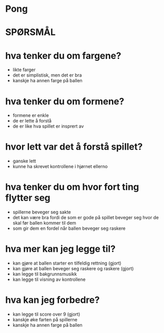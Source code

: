 # Pong

# SPØRSMÅL
# hva tenker du om fargene?
- likte farger
- det er simplistisk, men det er bra
- kanskje ha annen farge på ballen
# hva tenker du om formene?
- formene er enkle
- de er lette å forstå
- de er like hva spillet er insprert av
# hvor lett var det å forstå spillet?
- ganske lett
- kunne ha skrevet kontrollene i hjørnet ellerno
# hva tenker du om hvor fort ting flytter seg
- spillerne beveger seg sakte
- det kan være bra fordi de som er gode på spillet beveger seg hvor de skal før ballen kommer til dem 
- som gir dem en fordel når ballen beveger seg raskere
# hva mer kan jeg legge til?
- kan gjøre at ballen starter en tilfeldig rettning (gjort)
- kan gjøre at ballen beveger seg raskere og raskere (gjort)
- kan legge til bakgrunnsmusikk
- kan legge til visning av kontrollene
# hva kan jeg forbedre?
- kan legge til score over 9 (gjort)
- kanskje øke farten på spillerne
- kanskje ha annen farge på ballen